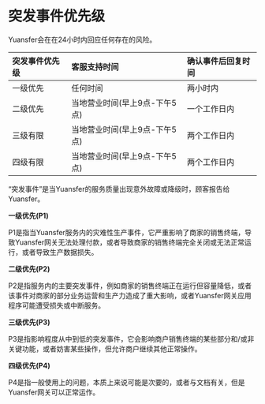 # 突发事件优先级

Yuansfer会在在24小时内回应任何存在的风险。

| **突发事件优先级** | **客服支持时间** | **确认事件后回复时间** |
| :--- | :--- | :--- |
| 一级优先 | 任何时间 | 两小时内 |
| 二级优先 | 当地营业时间\(早上9点-下午5点\) | 一个工作日内 |
| 三级有限 | 当地营业时间\(早上9点-下午5点\) | 两个工作日内 |
| 四级有限 | 当地营业时间\(早上9点-下午5点\) | 两个工作日内 |

“突发事件”是当Yuansfer的服务质量出现意外故障或降级时，顾客报告给Yuansfer。

**一级优先\(P1\)**

P1是指当Yuansfer服务内的灾难性生产事件，它严重影响了商家的销售终端，导致Yuansfer网关无法处理付款，或者导致商家的销售终端完全关闭或无法正常运行，或者导致生产数据损失。

**二级优先\(P2\)**

P2是指服务内的主要突发事件，例如商家的销售终端正在运行但容量降低，或者该事件对商家的部分业务运营和生产力造成了重大影响，或者Yuansfer网关应用程序可能遭受损失或中断服务。

**三级优先\(P3\)**

P3是指影响程度从中到低的突发事件，它会影响商户销售终端的某些部分和/或非关键功能，或者妨害某些操作，但允许商户继续其他正常操作。

**四级优先\(P4\)**

P4是指一般使用上的问题，本质上来说可能是次要的，或者与文档有关，但是Yuansfer网关可以正常运作。

